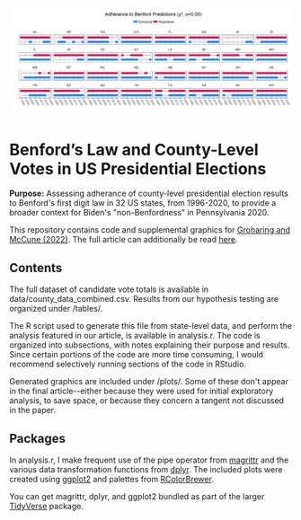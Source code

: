 ![Graphic showing, for each state in the dataset, whether county-level vote totals followed Benford's law in each election year (based on chi-square goodness of fit, alpha 0.05). Deviations were common for both parties, as is discussed in the paper.](/plots/chisq_summary_8x4.png "Summary graphic")


# Benford’s Law and County-Level Votes in US Presidential Elections
**Purpose:** Assessing adherance of county-level presidential election results to Benford's first digit law in 32 US states, from 1996-2020, to provide a broader context for Biden's "non-Benfordness" in Pennsylvania 2020.

This repository contains code and supplemental graphics for [Groharing and McCune (2022)](https://www.tandfonline.com/doi/abs/10.1080/09332480.2022.2066408?journalCode=ucha20). The full article can additionally be read [here](https://chance.amstat.org/2022/04/benfords-law-votes/).

## Contents
The full dataset of candidate vote totals is available in data/county_data_combined.csv. Results from our hypothesis testing are organized under /tables/. 

The R script used to generate this file from state-level data, and perform the analysis featured in our article, is available in analysis.r. The code is organized into subsections, with notes explaining their purpose and results. Since certain portions of the code are more time consuming, I would recommend selectively running sections of the code in RStudio.

Generated graphics are included under /plots/. Some of these don't appear in the final article--either because they were used for initial exploratory analysis, to save space, or because they concern a tangent not discussed in the paper.

## Packages
In analysis.r, I make frequent use of the pipe operator from [magrittr](https://magrittr.tidyverse.org/) and the various data transformation functions from [dplyr](https://dplyr.tidyverse.org/). The included plots were created using [ggplot2](https://ggplot2.tidyverse.org/) and  palettes from [RColorBrewer](https://cran.r-project.org/web/packages/RColorBrewer/index.html).

You can get magrittr, dplyr, and ggplot2 bundled as part of the larger [TidyVerse](https://www.tidyverse.org/) package.
